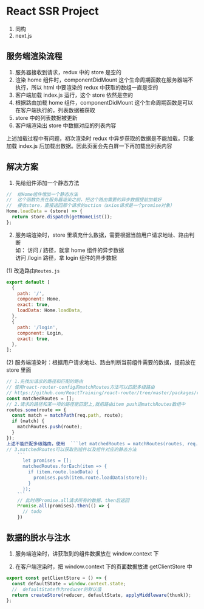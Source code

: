 # React SSR Project

1. 同构
2. next.js

## 服务端渲染流程

1. 服务器接收到请求，redux 中的 store 是空的
2. 渲染 home 组件时，componentDidMount 这个生命周期函数在服务器端不执行，所以 html 中要渲染的 redux 中获取的数组一直是空的
3. 客户端加载 index.js 运行，这个 store 依然是空的
4. 根据路由加载 home 组件，componentDidMount 这个生命周期函数是可以在客户端执行的，列表数据被获取
5. store 中的列表数据被更新
6. 客户端渲染出 store 中数据对应的列表内容

上述加载过程中有问题，初次渲染时 redux 中异步获取的数据是不能加载，只能加载 index.js 后加载出数据。因此页面会先白屏一下再加载出列表内容

## 解决方案

1. 先给组件添加一个静态方法

```js
//  给Home组件增加一个静态方法
//  这个函数负责在服务器渲染之前，把这个路由需要的异步数据提前加载好
//  接收store，直接返回那个请求的action（axios请求是一个promise对象）
Home.loadData = (store) => {
  return store.dispatch(getHomeList());
};
```

2. 服务端渲染时，store 里填充什么数据，需要根据当前用户请求地址、路由判断  
   如： 访问 / 路径，就拿 home 组件的异步数据  
    访问 /login 路径，拿 login 组件的异步数据

(1) 改造路由`Routes.js`

```js
export default [
  {
    path: '/',
    component: Home,
    exact: true,
    loadData: Home.loadData,
  },
  {
    path: '/login',
    component: Login,
    exact: true,
  },
];
```

(2) 服务端渲染时：根据用户请求地址、路由判断当前组件需要的数据，提前放在 store 里面

````js
// 1.先找出请求的路径和匹配的路由
// 使用react-router-config的matchRoutes方法可以匹配多级路由
// https://github.com/ReactTraining/react-router/tree/master/packages/react-router-config
const matchedRoutes = [];
// 2.请求的路径和某一项的路径能匹配上,就把路由item push进matchRoutes数组中
routes.some(route => {
  const match = matchPath(req.path, route);
  if (match) {
    matchRoutes.push(route);
  }
});
上述不能匹配多级路由，使用  ```let matchedRoutes = matchRoutes(routes, req.path);```
// 3.matchedRoutes可以获取到组件以及组件对应的静态方法
    ```
      let promises = [];
      matchedRoutes.forEach(item => {
        if (item.route.loadData) {
          promises.push(item.route.loadData(store));
        }
      });
    ```
    // 此时用Promise.all请求所有的数据，then后返回
    Promise.all(promises).then(() => {
      // todo
    })
````

## 数据的脱水与注水

1. 服务端渲染时，讲获取到的组件数据放在 window.context 下

2. 在客户端渲染时，把 window.context 下的页面数据放进 getClientStore 中

```js
export const getClientStore = () => {
  const defaultState = window.context.state;
  //  defaultState作为reducer的默认值
  return createStore(reducer, defaultState, applyMiddleware(thunk));
};
```
